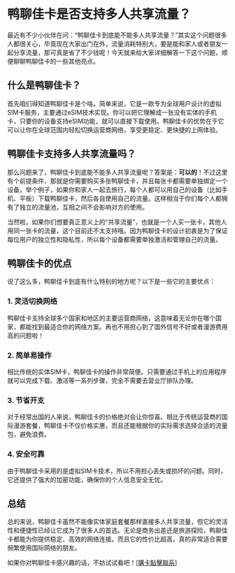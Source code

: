 # 鸭聊佳卡是否支持多人共享流量？

最近有不少小伙伴在问：“鸭聊佳卡到底能不能多人共享流量？”其实这个问题很多人都很关心，毕竟现在大家出门在外，流量消耗特别大，要是能和家人或者朋友一起分享流量，那可真是省了不少钱呢！今天就来给大家详细解答一下这个问题，顺便聊聊鸭聊佳卡的一些其他亮点。

## 什么是鸭聊佳卡？

首先咱们得知道鸭聊佳卡是个啥。简单来说，它是一款专为全球用户设计的虚拟SIM卡服务，主要通过eSIM技术实现。你可以把它理解成一张没有实体的手机卡，只要你的设备支持eSIM功能，就可以直接下载使用。鸭聊佳卡的优势在于它可以让你在全球范围内轻松切换运营商网络，享受更稳定、更快捷的上网体验。

## 鸭聊佳卡支持多人共享流量吗？

那么问题来了，鸭聊佳卡到底能不能多人共享流量呢？答案是：**可以的**！不过这里有个前提条件，那就是你需要购买多张鸭聊佳卡，并且每张卡都需要单独绑定一个设备。举个例子，如果你和家人一起去旅行，每个人都可以用自己的设备（比如手机、平板）下载鸭聊佳卡，然后各自使用自己的流量。这样相当于你们每个人都拥有了独立的流量池，互相之间不会影响对方的使用。

当然啦，如果你们想要真正意义上的“共享流量”，也就是一个人买一张卡，其他人用同一张卡的流量，这个目前还不太支持哦。因为鸭聊佳卡的设计初衷是为了保证每位用户的独立性和隐私性，所以每个设备都需要单独激活和管理自己的流量。

## 鸭聊佳卡的优点

说了这么多，鸭聊佳卡到底有什么特别的地方呢？以下是一些它的主要优点：

### 1. 灵活切换网络
鸭聊佳卡支持全球多个国家和地区的主要运营商网络，这意味着无论你在哪个国家，都能找到最适合你的网络方案。再也不用担心到了国外信号不好或者漫游费用高的问题啦！

### 2. 简单易操作
相比传统的实体SIM卡，鸭聊佳卡的操作非常简便。只需要通过手机上的应用程序就可以完成下载、激活等一系列步骤，完全不需要去营业厅排队办理。

### 3. 节省开支
对于经常出国的人来说，鸭聊佳卡的价格绝对会让你惊喜。相比于传统运营商的国际漫游套餐，鸭聊佳卡不仅价格实惠，而且还能根据你的实际需求选择合适的流量包，避免浪费。

### 4. 安全可靠
由于鸭聊佳卡采用的是虚拟SIM卡技术，所以不用担心丢失或损坏的问题。同时，它还提供了强大的加密功能，确保你的个人信息安全无忧。

## 总结

总的来说，鸭聊佳卡虽然不能像实体家庭套餐那样直接多人共享流量，但它的灵活性和便捷性已经让它成为了很多人的首选。无论是商务出差还是旅游探险，鸭聊佳卡都能为你提供稳定、高效的网络连接。而且它的性价比超高，真的非常适合需要频繁使用国际网络的朋友。

如果你对鸭聊佳卡感兴趣的话，不妨试试看吧！[[購卡點擊聯系](https://t.me/s/esim1088)]
